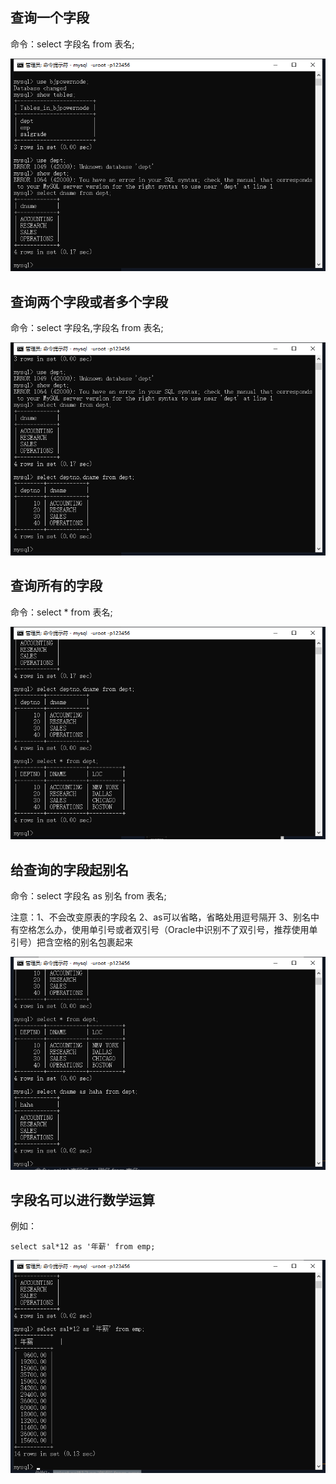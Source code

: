 ## 查询一个字段

命令：select 字段名 from 表名;

![](01MySQL的基础查询命令.assets/image-20210605203312330.png)

## 查询两个字段或者多个字段

命令：select 字段名,字段名 from 表名;

![image-20210605203539098](01MySQL的基础查询命令.assets/image-20210605203539098.png)

## 查询所有的字段

命令：select * from 表名;

![image-20210605203629106](01MySQL的基础查询命令.assets/image-20210605203629106.png)

## 给查询的字段起别名

命令：select 字段名 as 别名 from 表名;

注意：1、不会改变原表的字段名 2、as可以省略，省略处用逗号隔开 3、别名中有空格怎么办，使用单引号或者双引号（Oracle中识别不了双引号，推荐使用单引号）把含空格的别名包裹起来

![image-20210605204833601](01MySQL的基础查询命令.assets/image-20210605204833601.png)

## 字段名可以进行数学运算

例如：

```mysql
select sal*12 as '年薪' from emp;
```

![image-20210605205708167](01MySQL的基础查询命令.assets/image-20210605205708167.png)



